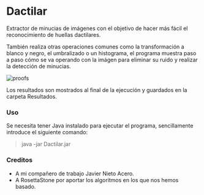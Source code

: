 # Dactilar
Extractor de minucias de imágenes con el objetivo de hacer más fácil el reconocimiento de huellas dactilares.

También realiza otras operaciones comunes como la transformación a blanco y negro, el umbralizado o un histograma, el programa muestra paso a paso cómo se va operando con la imágen para eliminar su ruido y realizar la detección de minucias.


![proofs](https://user-images.githubusercontent.com/82890199/190621281-c7ebf692-099d-4f49-9ded-63a05f50b934.PNG)

Los resultados son mostrados al final de la ejecución y guardados en la carpeta Resultados.

### Uso
Se necesita tener Java instalado para ejecutar el programa, sencillamente introduce el siguiente comando:

> java -jar Dactilar.jar

### Creditos
 - A mi compañero de trabajo Javier Nieto Acero.
 - A RosettaStone por aportar los algoritmos en los que nos hemos basado.
